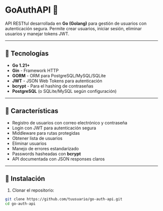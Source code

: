 # GoAuthAPI 🚀

API RESTful desarrollada en **Go (Golang)** para gestión de usuarios con autenticación segura. Permite crear usuarios, iniciar sesión, eliminar usuarios y manejar tokens JWT.

---

## 🔹 Tecnologías

- **Go 1.21+**
- **Gin** - Framework HTTP
- **GORM** - ORM para PostgreSQL/MySQL/SQLite
- **JWT** - JSON Web Tokens para autenticación
- **bcrypt** - Para el hashing de contraseñas
- **PostgreSQL** (o SQLite/MySQL según configuración)

---

## 🔹 Características

- Registro de usuarios con correo electrónico y contraseña
- Login con JWT para autenticación segura
- Middleware para rutas protegidas
- Obtener lista de usuarios
- Eliminar usuarios
- Manejo de errores estandarizado
- Passwords hasheadas con **bcrypt**
- API documentada con JSON responses claros

---

## 🔹 Instalación

1. Clonar el repositorio:
```bash
git clone https://github.com/tuusuario/go-auth-api.git
cd go-auth-api
